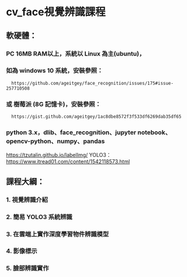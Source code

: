 # cv_face視覺辨識課程
## 軟硬體：
###   PC 16MB RAM以上，系統以 Linux 為主(ubuntu)，
###      如為 windows 10 系統，安裝參照：
	  https://github.com/ageitgey/face_recognition/issues/175#issue-257710508
###  或 樹莓派 (8G 記憶卡)，安裝參照：
      https://gist.github.com/ageitgey/1ac8dbe8572f3f533df6269dab35df65
###  python 3.x，dlib、face_recognition、jupyter notebook、opencv-python、numpy、pandas
  https://tzutalin.github.io/labelImg/
  YOLO3： https://www.itread01.com/content/1542118573.html
	  
## 課程大綱：
### 1. 視覺辨識介紹
### 2. 簡易 YOLO3 系統辨識
### 3. 在雲端上實作深度學習物件辨識模型
### 4. 影像標示
### 5. 臉部辨識實作
